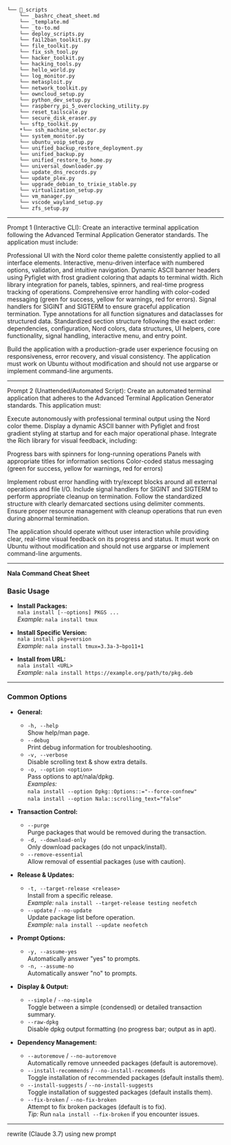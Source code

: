 ```
└── 📁_scripts
    └── _bashrc_cheat_sheet.md
    └── _template.md
    └── _to-to.md
    └── deploy_scripts.py
    └── fail2ban_toolkit.py
    └── file_toolkit.py
    └── fix_ssh_tool.py
    └── hacker_toolkit.py
    └── hacking_tools.py
    └── hello_world.py
    └── log_monitor.py
    └── metasploit.py
    └── network_toolkit.py
    └── owncloud_setup.py
    └── python_dev_setup.py
    └── raspberry_pi_5_overclocking_utility.py
    └── reset_tailscale.py
    └── secure_disk_eraser.py
    └── sftp_toolkit.py
    *└── ssh_machine_selector.py
    └── system_monitor.py
    └── ubuntu_voip_setup.py
    └── unified_backup_restore_deployment.py
    └── unified_backup.py
    └── unified_restore_to_home.py
    └── universal_downloader.py
    └── update_dns_records.py
    └── update_plex.py
    └── upgrade_debian_to_trixie_stable.py
    └── virtualization_setup.py
    └── vm_manager.py
    └── vscode_wayland_setup.py
    └── zfs_setup.py
```

---------------------------------------------------------------------------------------------

Prompt 1 (Interactive CLI):
Create an interactive terminal application following the Advanced Terminal Application Generator standards. The application must include:

Professional UI with the Nord color theme palette consistently applied to all interface elements.
Interactive, menu-driven interface with numbered options, validation, and intuitive navigation.
Dynamic ASCII banner headers using Pyfiglet with frost gradient coloring that adapts to terminal width.
Rich library integration for panels, tables, spinners, and real-time progress tracking of operations.
Comprehensive error handling with color-coded messaging (green for success, yellow for warnings, red for errors).
Signal handlers for SIGINT and SIGTERM to ensure graceful application termination.
Type annotations for all function signatures and dataclasses for structured data.
Standardized section structure following the exact order: dependencies, configuration, Nord colors, data structures, UI helpers, core functionality, signal handling, interactive menu, and entry point.

Build the application with a production-grade user experience focusing on responsiveness, error recovery, and visual consistency. The application must work on Ubuntu without modification and should not use argparse or implement command-line arguments.

---------------------------------------------------------------------------------------------

Prompt 2 (Unattended/Automated Script):
Create an automated terminal application that adheres to the Advanced Terminal Application Generator standards. This application must:

Execute autonomously with professional terminal output using the Nord color theme.
Display a dynamic ASCII banner with Pyfiglet and frost gradient styling at startup and for each major operational phase.
Integrate the Rich library for visual feedback, including:

Progress bars with spinners for long-running operations
Panels with appropriate titles for information sections
Color-coded status messaging (green for success, yellow for warnings, red for errors)


Implement robust error handling with try/except blocks around all external operations and file I/O.
Include signal handlers for SIGINT and SIGTERM to perform appropriate cleanup on termination.
Follow the standardized structure with clearly demarcated sections using delimiter comments.
Ensure proper resource management with cleanup operations that run even during abnormal termination.

The application should operate without user interaction while providing clear, real-time visual feedback on its progress and status. It must work on Ubuntu without modification and should not use argparse or implement command-line arguments.

---------------------------------------------------------------------------------------------

**Nala Command Cheat Sheet**

### Basic Usage

- **Install Packages:**  
  `nala install [--options] PKGS ...`  
  _Example:_ `nala install tmux`

- **Install Specific Version:**  
  `nala install pkg=version`  
  _Example:_ `nala install tmux=3.3a-3~bpo11+1`

- **Install from URL:**  
  `nala install <URL>`  
  _Example:_ `nala install https://example.org/path/to/pkg.deb`

---

### Common Options

- **General:**
  - `-h, --help`  
    Show help/man page.
  - `--debug`  
    Print debug information for troubleshooting.
  - `-v, --verbose`  
    Disable scrolling text & show extra details.
  - `-o, --option <option>`  
    Pass options to apt/nala/dpkg.  
    _Examples:_  
    `nala install --option Dpkg::Options::="--force-confnew"`  
    `nala install --option Nala::scrolling_text="false"`

- **Transaction Control:**
  - `--purge`  
    Purge packages that would be removed during the transaction.
  - `-d, --download-only`  
    Only download packages (do not unpack/install).
  - `--remove-essential`  
    Allow removal of essential packages (use with caution).

- **Release & Updates:**
  - `-t, --target-release <release>`  
    Install from a specific release.  
    _Example:_ `nala install --target-release testing neofetch`
  - `--update` / `--no-update`  
    Update package list before operation.  
    _Example:_ `nala install --update neofetch`

- **Prompt Options:**
  - `-y, --assume-yes`  
    Automatically answer "yes" to prompts.
  - `-n, --assume-no`  
    Automatically answer "no" to prompts.

- **Display & Output:**
  - `--simple` / `--no-simple`  
    Toggle between a simple (condensed) or detailed transaction summary.
  - `--raw-dpkg`  
    Disable dpkg output formatting (no progress bar; output as in apt).

- **Dependency Management:**
  - `--autoremove` / `--no-autoremove`  
    Automatically remove unneeded packages (default is autoremove).
  - `--install-recommends` / `--no-install-recommends`  
    Toggle installation of recommended packages (default installs them).
  - `--install-suggests` / `--no-install-suggests`  
    Toggle installation of suggested packages (default installs them).
  - `--fix-broken` / `--no-fix-broken`  
    Attempt to fix broken packages (default is to fix).  
    _Tip:_ Run `nala install --fix-broken` if you encounter issues.



---------------------------------------------------------------------------------------------

rewrite (Claude 3.7)
using new prompt
